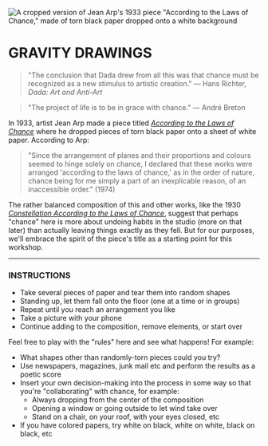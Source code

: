 ![A cropped version of Jean Arp's 1933 piece "According to the Laws of Chance," made of torn black paper dropped onto a white background](https://raw.githubusercontent.com/jeffThompson/ChanceAndRandomness-TransartInstitute/main/Images/ActivityHeaders/JeanArp_AccordingToTheLawsOfChance_1933-HEADER.jpg)

# GRAVITY DRAWINGS

> "The conclusion that Dada drew from all this was that chance must be recognized as a new stimulus to artistic creation." — Hans Richter, *Dada: Art and Anti-Art*  

> "The project of life is to be in grace with chance." — André Breton  

In 1933, artist Jean Arp made a piece titled [*According to the Laws of Chance*](https://www.tate.org.uk/art/artworks/arp-according-to-the-laws-of-chance-t05005) where he dropped pieces of torn black paper onto a sheet of white paper. According to Arp:

> "Since the arrangement of planes and their proportions and colours seemed to hinge solely on chance, I declared that these works were arranged 'according to the laws of chance,' as in the order of nature, chance being for me simply a part of an inexplicable reason, of an inaccessible order." (1974)

The rather balanced composition of this and other works, like the 1930 [*Constellation According to the Laws of Chance*](https://www.tate.org.uk/art/artworks/arp-constellation-according-to-the-laws-of-chance-t00242), suggest that perhaps "chance" here is more about undoing habits in the studio (more on that later) than actually leaving things exactly as they fell. But for our purposes, we'll embrace the spirit of the piece's title as a starting point for this workshop.

***

### INSTRUCTIONS  
* Take several pieces of paper and tear them into random shapes  
* Standing up, let them fall onto the floor (one at a time or in groups)  
* Repeat until you reach an arrangement you like  
* Take a picture with your phone  
* Continue adding to the composition, remove elements, or start over  

Feel free to play with the "rules" here and see what happens! For example:

* What shapes other than randomly-torn pieces could you try?  
* Use newspapers, magazines, junk mail etc and perform the results as a poetic score  
* Insert your own decision-making into the process in some way so that you're "collaborating" with chance, for example:  
  * Always dropping from the center of the composition  
  * Opening a window or going outside to let wind take over  
  * Stand on a chair, on your roof, with your eyes closed, etc  
* If you have colored papers, try white on black, white on white, black on black, etc  

